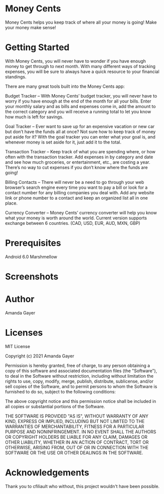 # Money Cents

Money Cents helps you keep track of where all your money is going! Make your money make sense!

# Getting Started

With Money Cents, you will never have to wonder if you have enough money to get through to next month. With many different ways of tracking expenses, you will be sure to always have a quick resource to your financial standings.

There are many great tools built into the Money Cents app:

Budget Tracker – With Money Cents’ budget tracker, you will never have to worry if you have enough at the end of the month for all your bills. Enter your monthly salary and as bills and expenses come in, add the amount to the correct category and you will receive a running total to let you know how much is left for savings.

Goal Tracker – Ever want to save up for an expensive vacation or new car but don’t have the funds all at once? Not sure how to keep track of money put aside for it? With the goal tracker you can enter what your goal is, and whenever money is set aside for it, just add it to the total.

Transaction Tracker – Keep track of what you are spending where, or how often with the transaction tracker. Add expenses in by category and date and see how much groceries, or entertainment, etc., are costing a year. There’s no way to cut expenses if you don’t know where the funds are going!

Billing Contacts – There will never be a need to go through your web browser’s search engine every time you want to pay a bill or look for a contact number for any billing companies you deal with. Add any website link or phone number to a contact and keep an organized list all in one place.

Currency Converter – Money Cents’ currency converter will help you know what your money is worth around the world. Current version supports exchange between 6 countries. (CAD, USD, EUR, AUD, MXN, GBP)

# Prerequisites 

Android 6.0 Marshmellow

# Screenshots



# Author

Amanda Gayer

# Licenses

MIT License

Copyright (c) 2021 Amanda Gayer

Permission is hereby granted, free of charge, to any person obtaining a copy of this software and associated documentation files (the "Software"), to deal in the Software without restriction, including without limitation the rights to use, copy, modify, merge, publish, distribute, sublicense, and/or sell copies of the Software, and to permit persons to whom the Software is furnished to do so, subject to the following conditions:

The above copyright notice and this permission notice shall be included in all copies or substantial portions of the Software.

THE SOFTWARE IS PROVIDED "AS IS", WITHOUT WARRANTY OF ANY KIND, EXPRESS OR IMPLIED, INCLUDING BUT NOT LIMITED TO THE WARRANTIES OF MERCHANTABILITY, FITNESS FOR A PARTICULAR PURPOSE AND NONINFRINGEMENT. IN NO EVENT SHALL THE AUTHORS OR COPYRIGHT HOLDERS BE LIABLE FOR ANY CLAIM, DAMAGES OR OTHER LIABILITY, WHETHER IN AN ACTION OF CONTRACT, TORT OR OTHERWISE, ARISING FROM, OUT OF OR IN CONNECTION WITH THE SOFTWARE OR THE USE OR OTHER DEALINGS IN THE SOFTWARE.

# Acknowledgements

Thank you to cfiliault who without, this project wouldn't have been possible.
